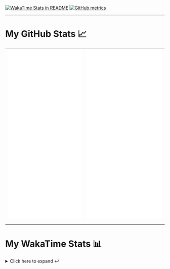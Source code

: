 [![WakaTime Stats in README](https://github.com/LOsioChico/LOsioChico/actions/workflows/waka.yml/badge.svg)](https://github.com/LOsioChico/LOsioChico/actions/workflows/waka.yml) [![GitHub metrics](https://github.com/LOsioChico/LOsioChico/actions/workflows/metrics.yml/badge.svg)](https://github.com/LOsioChico/LOsioChico/actions/workflows/metrics.yml)

---

# My GitHub Stats 📈

| ![](./assets/metrics.svg) | ![](./assets/metrics2.svg) |
| ------------------------- | -------------------------- |

---

# My WakaTime Stats 📊

<details>
<summary>Click here to expand ↩️</summary>
<br>

<!--START_SECTION:waka-->
![Code Time](http://img.shields.io/badge/Code%20Time-2%2C203%20hrs%203%20mins-blue)

![Lines of code](https://img.shields.io/badge/From%20Hello%20World%20I%27ve%20Written-402.0%20thousand%20lines%20of%20code-blue)

**🐱 My GitHub Data** 

> 📦 691.3 kB Used in GitHub's Storage 
 > 
> 🚫 Not Opted to Hire
 > 
> 📜 28 Public Repositories 
 > 
> 🔑 33 Private Repositories 
 > 
**I'm a Night 🦉** 

```text
🌞 Morning                615 commits         ███░░░░░░░░░░░░░░░░░░░░░░   13.89 % 
🌆 Daytime                1407 commits        ████████░░░░░░░░░░░░░░░░░   31.77 % 
🌃 Evening                1508 commits        █████████░░░░░░░░░░░░░░░░   34.05 % 
🌙 Night                  899 commits         █████░░░░░░░░░░░░░░░░░░░░   20.30 % 
```
📅 **I'm Most Productive on Thursday** 

```text
Monday                   632 commits         ████░░░░░░░░░░░░░░░░░░░░░   14.27 % 
Tuesday                  656 commits         ████░░░░░░░░░░░░░░░░░░░░░   14.81 % 
Wednesday                492 commits         ███░░░░░░░░░░░░░░░░░░░░░░   11.11 % 
Thursday                 811 commits         █████░░░░░░░░░░░░░░░░░░░░   18.31 % 
Friday                   675 commits         ████░░░░░░░░░░░░░░░░░░░░░   15.24 % 
Saturday                 746 commits         ████░░░░░░░░░░░░░░░░░░░░░   16.84 % 
Sunday                   417 commits         ██░░░░░░░░░░░░░░░░░░░░░░░   09.42 % 
```


📊 **This Week I Spent My Time On** 

```text
💬 Programming Languages: 
Astro                    3 hrs 4 mins        ███████░░░░░░░░░░░░░░░░░░   28.56 % 
TypeScript               2 hrs 12 mins       █████░░░░░░░░░░░░░░░░░░░░   20.49 % 
JavaScript               1 hr 59 mins        █████░░░░░░░░░░░░░░░░░░░░   18.44 % 
Java                     54 mins             ██░░░░░░░░░░░░░░░░░░░░░░░   08.45 % 
YAML                     42 mins             ██░░░░░░░░░░░░░░░░░░░░░░░   06.65 % 
```

**I Mostly Code in TypeScript** 

```text
TypeScript               33 repos            ████████████░░░░░░░░░░░░░   50.00 % 
Scala                    9 repos             ███░░░░░░░░░░░░░░░░░░░░░░   13.64 % 
JavaScript               7 repos             ███░░░░░░░░░░░░░░░░░░░░░░   10.61 % 
CSS                      5 repos             ██░░░░░░░░░░░░░░░░░░░░░░░   07.58 % 
Astro                    3 repos             █░░░░░░░░░░░░░░░░░░░░░░░░   04.55 % 
```




 Last Updated on 02/06/2025 01:14:35 UTC
<!--END_SECTION:waka-->

## </details>
